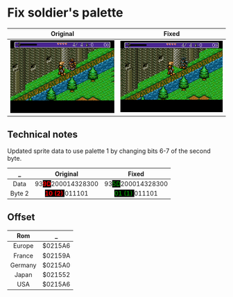 # Fix soldier's palette

Original            |  Fixed
:-------------------------:|:-------------------------:
![original palette](./images/Landstalker-gfx-palette1.png "original palette") | ![fixed palette](./images/Landstalker-gfx-palette2.png "fixed palette")


## Technical notes

Updated sprite data to use palette 1 by changing bits 6-7 of the second byte.

_ | Original            |  Fixed
:-------------------------:|:-------------------------:|:-------------------------:
Data | 93<span style="color:red; background: black">**9D**</span>200014328300 | 93<span style="color:green; background: black">**5D**</span>200014328300
Byte 2 | <span style="color:red; background: black">**10 (2)** </span>011101 | <span style="color:green; background: black">**01 (1)** </span>011101
  
<p />

## Offset

Rom            |  _
:-------------------------:|:-------------------------:
Europe| $0215A6
France| $02159A
Germany| $0215A0
Japan| $021552
USA| $0215A6
